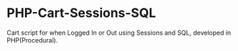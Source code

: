 # PHP-Cart-Sessions-SQL
Cart script for when Logged In or Out using Sessions and SQL, developed in PHP(Procedural).
